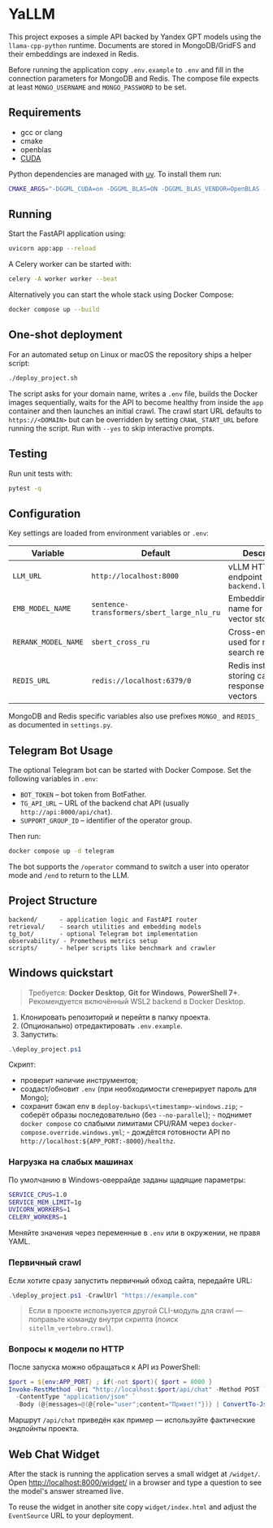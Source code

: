 # YaLLM

This project exposes a simple API backed by Yandex GPT models using the
`llama-cpp-python` runtime. Documents are stored in MongoDB/GridFS and their
embeddings are indexed in Redis.

Before running the application copy `.env.example` to `.env` and fill in the
connection parameters for MongoDB and Redis. The compose file expects at least
`MONGO_USERNAME` and `MONGO_PASSWORD` to be set.

## Requirements
- gcc or clang
- cmake
- openblas
- [CUDA](https://developer.nvidia.com/cuda-toolkit)

Python dependencies are managed with [uv](https://github.com/astral-sh/uv).
To install them run:

```bash
CMAKE_ARGS="-DGGML_CUDA=on -DGGML_BLAS=ON -DGGML_BLAS_VENDOR=OpenBLAS -DGGML_VULKAN=on" uv sync
```

## Running
Start the FastAPI application using:

```bash
uvicorn app:app --reload
```

A Celery worker can be started with:

```bash
celery -A worker worker --beat
```

Alternatively you can start the whole stack using Docker Compose:

```bash
docker compose up --build
```

## One-shot deployment

For an automated setup on Linux or macOS the repository ships a helper
script:

```bash
./deploy_project.sh
```

The script asks for your domain name, writes a `.env` file, builds the Docker
images sequentially, waits for the API to become healthy from inside the
`app` container and then launches an initial crawl.  The crawl start URL
defaults to `https://<DOMAIN>` but can be overridden by setting
`CRAWL_START_URL` before running the script.  Run with `--yes` to skip
interactive prompts.

## Testing

Run unit tests with:

```bash
pytest -q
```

## Configuration

Key settings are loaded from environment variables or ``.env``:

| Variable | Default | Description |
|----------|---------|-------------|
| ``LLM_URL`` | ``http://localhost:8000`` | vLLM HTTP endpoint used by ``backend.llm_client`` |
| ``EMB_MODEL_NAME`` | ``sentence-transformers/sbert_large_nlu_ru`` | Embedding model name for the vector store |
| ``RERANK_MODEL_NAME`` | ``sbert_cross_ru`` | Cross-encoder used for reranking search results |
| ``REDIS_URL`` | ``redis://localhost:6379/0`` | Redis instance storing cached responses and vectors |

MongoDB and Redis specific variables also use prefixes ``MONGO_`` and
``REDIS_`` as documented in ``settings.py``.

## Telegram Bot Usage

The optional Telegram bot can be started with Docker Compose. Set the
following variables in ``.env``:

* ``BOT_TOKEN`` – bot token from BotFather.
* ``TG_API_URL`` – URL of the backend chat API (usually ``http://api:8000/api/chat``).
* ``SUPPORT_GROUP_ID`` – identifier of the operator group.

Then run:

```bash
docker compose up -d telegram
```

The bot supports the ``/operator`` command to switch a user into operator mode
and ``/end`` to return to the LLM.

## Project Structure

```
backend/      - application logic and FastAPI router
retrieval/    - search utilities and embedding models
tg_bot/       - optional Telegram bot implementation
observability/ - Prometheus metrics setup
scripts/      - helper scripts like benchmark and crawler
``` 

## Windows quickstart

> Требуется: **Docker Desktop**, **Git for Windows**, **PowerShell 7+**.  
> Рекомендуется включённый WSL2 backend в Docker Desktop.

1. Клонировать репозиторий и перейти в папку проекта.
2. (Опционально) отредактировать `.env.example`.
3. Запустить:

```powershell
.\deploy_project.ps1
```

Скрипт:
- проверит наличие инструментов;
- создаст/обновит `.env` (при необходимости сгенерирует пароль для Mongo);
- сохранит бэкап env в `deploy-backups\<timestamp>-windows.zip`;
\- соберёт образы последовательно (без `--no-parallel`);
\- поднимет `docker compose` со слабыми лимитами CPU/RAM через `docker-compose.override.windows.yml`;
\- дождётся готовности API по `http://localhost:${APP_PORT:-8000}/healthz`.

### Нагрузка на слабых машинах
По умолчанию в Windows-оверрайде заданы щадящие параметры:

```bash
SERVICE_CPUS=1.0
SERVICE_MEM_LIMIT=1g
UVICORN_WORKERS=1
CELERY_WORKERS=1
```

Меняйте значения через переменные в `.env` или в окружении, не правя YAML.

### Первичный crawl
Если хотите сразу запустить первичный обход сайта, передайте URL:

```powershell
.\deploy_project.ps1 -CrawlUrl "https://example.com"
```

> Если в проекте используется другой CLI-модуль для crawl — поправьте команду внутри скрипта (поиск `sitellm_vertebro.crawl`).

### Вопросы к модели по HTTP
После запуска можно обращаться к API из PowerShell:

```powershell
$port = ${env:APP_PORT} ; if(-not $port){ $port = 8000 }
Invoke-RestMethod -Uri "http://localhost:$port/api/chat" -Method POST `
  -ContentType "application/json" `
  -Body (@{messages=@(@{role="user";content="Привет!"})} | ConvertTo-Json -Depth 5)
```

Маршрут `/api/chat` приведён как пример — используйте фактические эндпойнты проекта.

## Web Chat Widget

After the stack is running the application serves a small widget at
``/widget/``. Open [http://localhost:8000/widget/](http://localhost:8000/widget/)
in a browser and type a question to see the model's answer streamed live.

To reuse the widget in another site copy ``widget/index.html`` and adjust the
``EventSource`` URL to your deployment.
